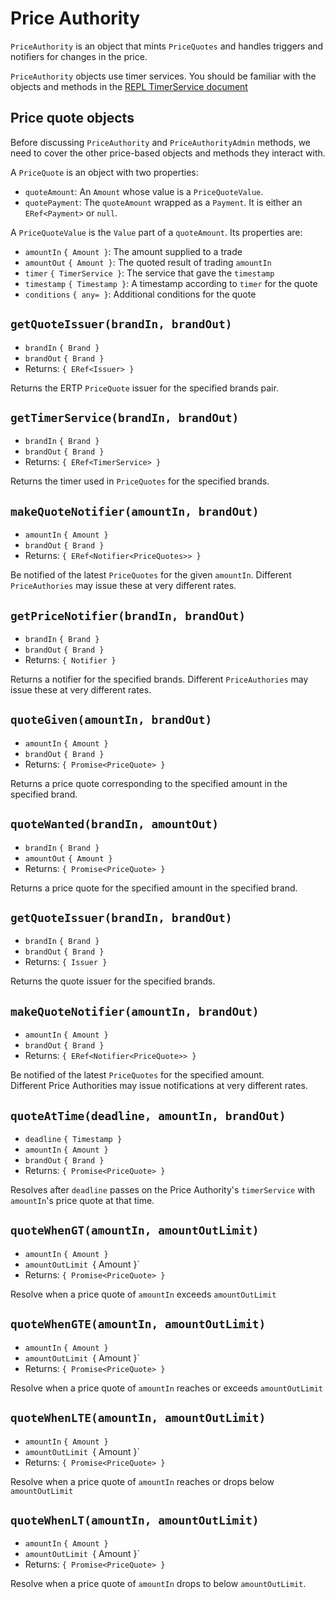 # Price Authority

`PriceAuthority` is an object that mints `PriceQuotes` and handles
triggers and notifiers for changes in the price. 

`PriceAuthority` objects use timer services. You should be familiar with the objects 
and methods in the [REPL TimerService document](./timerServices.md) 

## Price quote objects
 
Before discussing `PriceAuthority` and `PriceAuthorityAdmin` methods, we need to 
cover the other price-based objects and methods they interact with.
 
A `PriceQuote` is an object with two properties:
- `quoteAmount`: An `Amount` whose value is a `PriceQuoteValue`.
- `quotePayment`: The `quoteAmount` wrapped as a `Payment`. It is either an `ERef<Payment>` or `null`.
 
A `PriceQuoteValue` is the `Value` part of a `quoteAmount`. Its properties are:
- `amountIn` `{ Amount }`: The amount supplied to a trade
- `amountOut` `{ Amount }`: The quoted result of trading `amountIn`
- `timer` `{ TimerService }`:  The service that gave the `timestamp`
- `timestamp` `{ Timestamp }`: A timestamp according to `timer` for the quote
- `conditions` `{ any= }`: Additional conditions for the quote
 
## `getQuoteIssuer(brandIn, brandOut)`
 - `brandIn` `{ Brand }`
 - `brandOut` `{ Brand }`
 - Returns: `{ ERef<Issuer> }`
 
Returns the ERTP `PriceQuote` issuer for the specified brands pair.
 
## `getTimerService(brandIn, brandOut)`
 - `brandIn` `{ Brand }`
 - `brandOut` `{ Brand }`
 - Returns: `{ ERef<TimerService> }`
 
Returns the timer used in `PriceQuotes` for the specified brands.

## `makeQuoteNotifier(amountIn, brandOut)`
- `amountIn` `{ Amount }`
- `brandOut` `{ Brand }`
- Returns: `{ ERef<Notifier<PriceQuotes>> }`

Be notified of the latest `PriceQuotes` for the given `amountIn`. 
Different `PriceAuthories` may issue these at very different rates.

## `getPriceNotifier(brandIn, brandOut)`
 - `brandIn` `{ Brand }`
 - `brandOut` `{ Brand }`
 - Returns: `{ Notifier }`
 
Returns a notifier for the specified brands. Different `PriceAuthories` may 
issue these at very different rates.

## `quoteGiven(amountIn, brandOut)`
 - `amountIn` `{ Amount }`
 - `brandOut` `{ Brand }`
 - Returns: `{ Promise<PriceQuote> }`
 
Returns a price quote corresponding to the specified amount in the specified brand. 

## `quoteWanted(brandIn, amountOut)`
 - `brandIn` `{ Brand }`
 - `amountOut` `{ Amount }`
 - Returns: `{ Promise<PriceQuote> }`
 
Returns a price quote for the specified amount in the specified brand. 

## `getQuoteIssuer(brandIn, brandOut)`
 - `brandIn` `{ Brand }`
 - `brandOut` `{ Brand }`
 - Returns: `{ Issuer }`
 
Returns the quote issuer for the specified brands.

## `makeQuoteNotifier(amountIn, brandOut)`
 - `amountIn` `{ Amount }`
 - `brandOut` `{ Brand }`
 - Returns: `{ ERef<Notifier<PriceQuote>> }`
 
Be notified of the latest `PriceQuotes` for the specified amount.  
Different Price Authorities may issue notifications at very different rates. 

## `quoteAtTime(deadline, amountIn, brandOut)`
 - `deadline` `{ Timestamp }`
 - `amountIn` `{ Amount }`
 - `brandOut` `{ Brand }`
 - Returns: `{ Promise<PriceQuote> }`
 
Resolves after `deadline` passes on the Price Authority's `timerService`
with `amountIn`'s price quote at that time.

## `quoteWhenGT(amountIn, amountOutLimit)`
- `amountIn` `{ Amount }`
- `amountOutLimit `{ Amount }`
- Returns: `{ Promise<PriceQuote> }`

Resolve when a price quote of `amountIn` exceeds `amountOutLimit`

## `quoteWhenGTE(amountIn, amountOutLimit)`
- `amountIn` `{ Amount }`
- `amountOutLimit `{ Amount }`
- Returns: `{ Promise<PriceQuote> }`

Resolve when a price quote of `amountIn` reaches or exceeds `amountOutLimit`

## `quoteWhenLTE(amountIn, amountOutLimit)`
- `amountIn` `{ Amount }`
- `amountOutLimit `{ Amount }`
- Returns: `{ Promise<PriceQuote> }`

Resolve when a price quote of `amountIn` reaches or drops below `amountOutLimit`

## `quoteWhenLT(amountIn, amountOutLimit)`
- `amountIn` `{ Amount }`
- `amountOutLimit `{ Amount }`
- Returns: `{ Promise<PriceQuote> }`

Resolve when a price quote of `amountIn` drops to below `amountOutLimit`.
